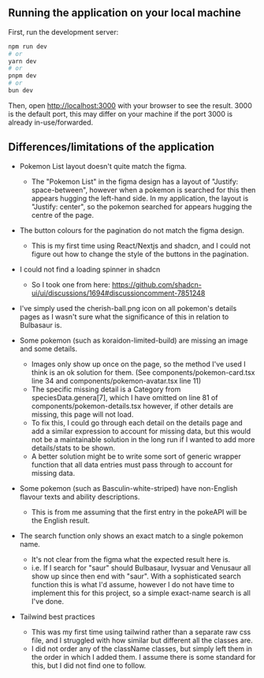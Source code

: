 ## Running the application on your local machine

First, run the development server:

```bash
npm run dev
# or
yarn dev
# or
pnpm dev
# or
bun dev
```

Then, open [http://localhost:3000](http://localhost:3000) with your browser to see the result.
3000 is the default port, this may differ on your machine if the port 3000 is already in-use/forwarded.

## Differences/limitations of the application

* Pokemon List layout doesn't quite match the figma.
    * The "Pokemon List" in the figma design has a layout of "Justify: space-between", however when a pokemon is searched for this then appears hugging the left-hand side. In my application, the layout is "Justify: center", so the pokemon searched for appears hugging the centre of the page.

* The button colours for the pagination do not match the figma design. 
    * This is my first time using React/Nextjs and shadcn, and I could not figure out how to change the style of the buttons in the pagination.

* I could not find a loading spinner in shadcn
    * So I took one from here: https://github.com/shadcn-ui/ui/discussions/1694#discussioncomment-7851248

* I've simply used the cherish-ball.png icon on all pokemon's details pages as I wasn't sure what the significance of this in relation to Bulbasaur is.

* Some pokemon (such as koraidon-limited-build) are missing an image and some details.
    * Images only show up once on the page, so the method I've used I think is an ok solution for them. (See components/pokemon-card.tsx line 34 and components/pokemon-avatar.tsx line 11)
    * The specific missing detail is a Category from speciesData.genera[7], which I have omitted on line 81 of components/pokemon-details.tsx however, if other details are missing, this page will not load.
    * To fix this, I could go through each detail on the details page and add a similar expression to account for missing data, but this would not be a maintainable solution in the long run if I wanted to add more details/stats to be shown.
    * A better solution might be to write some sort of generic wrapper function that all data entries must pass through to account for missing data.

* Some pokemon (such as Basculin-white-striped) have non-English flavour texts and ability descriptions. 
    * This is from me assuming that the first entry in the pokeAPI will be the English result.

* The search function only shows an exact match to a single pokemon name. 
    * It's not clear from the figma what the expected result here is.
    * i.e. If I search for "saur" should Bulbasaur, Ivysuar and Venusaur all show up since then end with "saur". With a sophisticated search function this is what I'd assume, however I do not have time to implement this for this project, so a simple exact-name search is all I've done.

* Tailwind best practices
    * This was my first time using tailwind rather than a separate raw css file, and I struggled with how similar but different all the classes are.
    * I did not order any of the className classes, but simply left them in the order in which I added them. I assume there is some standard for this, but I did not find one to follow.

